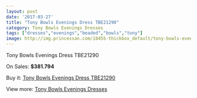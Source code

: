 ```yaml
---
layout: post
date: '2017-03-27'
title: "Tony Bowls Evenings Dress TBE21290"
category: Tony Bowls Evenings Dresses
tags: ["dresses","evenings","beaded","bowls","tony"]
image: http://img.princessan.com/18455-thickbox_default/tony-bowls-evenings-dress-tbe21290.jpg
---
```

Tony Bowls Evenings Dress TBE21290

On Sales: **$381.794**
<a href="https://www.princessan.com/en/tony-bowls-evenings-dresses/8488-tony-bowls-evenings-dress-tbe21290.html"><amp-img layout="responsive" width="600" height="600" src="//img.princessan.com/18455-thickbox_default/tony-bowls-evenings-dress-tbe21290.jpg" alt="Tony Bowls Evenings Dress TBE21290 0" /></a>
<a href="https://www.princessan.com/en/tony-bowls-evenings-dresses/8488-tony-bowls-evenings-dress-tbe21290.html"><amp-img layout="responsive" width="600" height="600" src="//img.princessan.com/18458-thickbox_default/tony-bowls-evenings-dress-tbe21290.jpg" alt="Tony Bowls Evenings Dress TBE21290 1" /></a>
<a href="https://www.princessan.com/en/tony-bowls-evenings-dresses/8488-tony-bowls-evenings-dress-tbe21290.html"><amp-img layout="responsive" width="600" height="600" src="//img.princessan.com/18457-thickbox_default/tony-bowls-evenings-dress-tbe21290.jpg" alt="Tony Bowls Evenings Dress TBE21290 2" /></a>
<a href="https://www.princessan.com/en/tony-bowls-evenings-dresses/8488-tony-bowls-evenings-dress-tbe21290.html"><amp-img layout="responsive" width="600" height="600" src="//img.princessan.com/18456-thickbox_default/tony-bowls-evenings-dress-tbe21290.jpg" alt="Tony Bowls Evenings Dress TBE21290 3" /></a>

Buy it: [Tony Bowls Evenings Dress TBE21290](https://www.princessan.com/en/tony-bowls-evenings-dresses/8488-tony-bowls-evenings-dress-tbe21290.html "Tony Bowls Evenings Dress TBE21290")

View more: [Tony Bowls Evenings Dresses](https://www.princessan.com/en/67-tony-bowls-evenings-dresses "Tony Bowls Evenings Dresses")